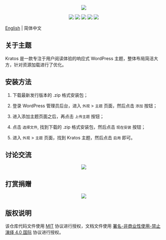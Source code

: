 <p align="center">
<img src="https://cdn.jsdelivr.net/gh/vtrois/kratos@3.2.10/assets/img/options/about.png">
</p>

<p align="center">
<img src="https://img.shields.io/badge/php-%3E%3D7.0.0-blue">
<img src="https://img.shields.io/badge/wordpress-v5.8%20alpha%20tested-%234c1">
<a href="https://vtrois.crowdin.com/kratos" target="_blank"><img src="https://badges.crowdin.net/e/f1d1a7eaa6af337dba7aa4a39b28e67c/localized.svg"></a>
<a href="https://www.jsdelivr.com/package/gh/vtrois/kratos" target="_blank"><img src="https://data.jsdelivr.com/v1/package/gh/vtrois/kratos/badge?style=rounded"></a>
<img src="https://img.shields.io/github/license/vtrois/kratos?color=%234c1">
</p>

[English](README.md) | 简体中文

## 关于主题

Kratos 是一款专注于用户阅读体验的响应式 WordPress 主题，整体布局简洁大方，针对资源加载进行了优化。

## 安装方法

1. 下载最新发行版本的 .zip 格式安装包；

2. 登录 WordPress 管理员后台，进入 `外观` > `主题` 页面，然后点击 `添加` 按钮；

3. 进入添加主题页面之后，再点击 `上传主题` 按钮；

4. 点击 `选择文件`, 找到下载的 .zip 格式安装包，然后点击 `现在安装` 按钮；

5. 进入 `外观` > `主题` 页面，找到 Kratos 主题，然后点击 `启用` 即可。

## 讨论交流

<p align="center">
<img src="https://cdn.jsdelivr.net/gh/vtrois/kratos@3.2.10/assets/img/options/discuss.png">
</p>


## 打赏捐赠

<p align="center">
<img src="https://cdn.jsdelivr.net/gh/vtrois/kratos@3.2.10/assets/img/options/donate.png">
</p>

## 版权说明

该仓库代码文件使用 [MIT](https://github.com/vtrois/kratos/blob/main/LICENSE) 协议进行授权，文档文件使用 [署名-非商业性使用-禁止演绎 4.0 国际](http://creativecommons.org/licenses/by-nc-nd/4.0/) 协议进行授权。